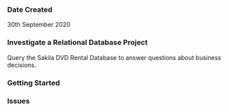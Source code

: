 ### Date Created
30th September 2020

### Investigate a Relational Database Project

Query the Sakila DVD Rental Database to answer questions about business decisions.

### Getting Started


### Issues

